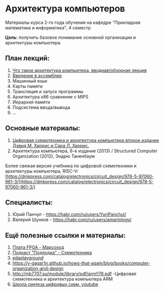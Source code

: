 # Архитектура компьютеров

Материалы курса 2-го года обучения на кафедре "Прикладная математика и информатика", 4 семестр

**Цель**: получить базовое понимание основной организации и архитектуры компьютера.

## План лекций:

1. [Что такое архитектура компьютера, вводная/обзорная лекция](0_intro.md)
3. [Введение в ассемблер](1_assembler.md)
4. Машинный язык
5. Карты памяти
6. Трансляция и запуск программы
7. Архитектура x86 сравнение с MIPS
8. Иерархия памяти
9. Подсистема ввода/вывода
10. ...

## Основные материалы:
1. [Цифровая схемотехника и архитектура компьютера второе издание Дэвид М. Харрис и Сара Л. Харрис.](https://microelectronica.pro/wp-content/uploads/books/digital-design-and-computer-architecture-russian-translation.pdf)
2. Архитектура компьютера, 6-е издание (2013) / Structured Computer Organization (2012), Эндрю Таненбаум

Более свежая версия учебника по цифровой схемотехники и архитектуры компьютера, RISC-V: 
[https://dmkpress.com/catalog/electronics/circuit_design/978-5-97060-961-3/](https://dmkpress.com/catalog/electronics/circuit_design/978-5-97060-961-3/)

## Специалисты:

1. Юрий Панчул - https://habr.com/ru/users/YuriPanchul/
2. Валерий Шунков - https://habr.com/ru/users/amartology/

## Ещё полезные ссылки и материалы:
1. [Плата FPGA - Марсоход](https://marsohod.org/howtostart/plata)
2. [Подкаст "Подлодка" - Cхемотехника](https://music.yandex.com/album/7570122/track/84218913?utm_medium=copy_link)
3. [edaplayground](https://www.edaplayground.com/)
4. https://y-gagar1n.github.io/hows-that-again/blog/books/computer-organization-and-design
5. http://mb7707.su/module/library/pdf/arm!!76.pdf -Цифровая схемотехника и архитектура компьютера ARM
6. [Школа синтеза цифровых схем, youtube](https://www.youtube.com/@user-nh3su7wd6e/videos)
